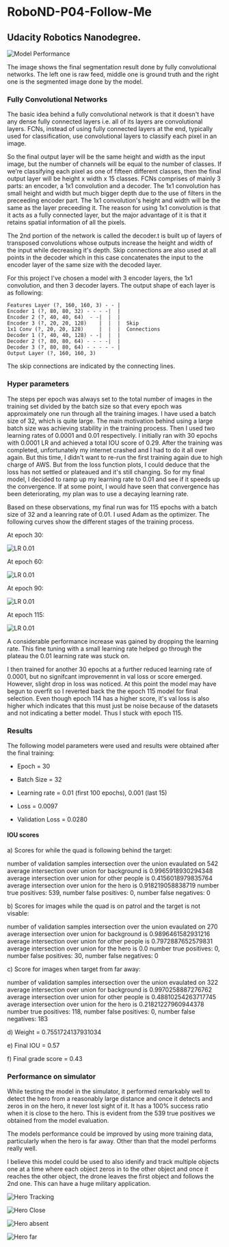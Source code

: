 # RoboND-P04-Follow-Me
## Udacity Robotics Nanodegree.

[//]: # (Image References)
[title_image]: ./images/hero_far.png
[image0]: ./images/lr_0.01_30.png
[image1]: ./images/lr_0.01_60.png
[image2]: ./images/lr_0.01_90.png
[image3]: ./images/lr_0.01_115.png

[image5]: ./images/hero_sim.png
[image6]: ./images/hero_close.png
[image7]: ./images/hero_absent.png
[image8]: ./images/hero_far_2.png

![Model Performance][title_image]


The image shows the final segmentation result done by fully convolutional networks. The left one is raw feed, middle one is ground truth and the right one is the segmented image done by the model.

### Fully Convolutional Networks

The basic idea behind a fully convolutional network is that it doesn't have any dense fully connected layers i.e. all of its layers are convolutional layers. FCNs, instead of using fully connected layers at the end, typically used for classification, use convolutional layers to classify each pixel in an image.

So the final output layer will be the same height and width as the input image, but the number of channels will be equal to the number of classes. If we’re classifying each pixel as one of fifteen different classes, then the final output layer will be height x width x 15 classes. FCNs comprises of mainly 3 parts: an encoder, a 1x1 convolution and a decoder. The 1x1 convolution has small height and width but much bigger depth due to the use of filters in the preceeding encoder part. The 1x1 convolution's height and width will be the same as the layer preceeding it. The reason for using 1x1 convolution is that it acts as a fully connected layer, but the major advantage of it is that it retains spatial information of all the pixels.

The 2nd portion of the network is called the decoder.t is built up of layers of transposed convolutions whose outputs increase the height and width of the input while decreasing it's depth. Skip connections are also used at all points in the decoder which in this case concatenates the input to the encoder layer of the same size with the decoded layer.

For this project I've chosen a model with 3 encoder layers, the 1x1 convolution, and then 3 decoder layers. The output shape of each layer is as following:

	Features Layer (?, 160, 160, 3) - - |
	Encoder 1 (?, 80, 80, 32) - - - -|  |
	Encoder 2 (?, 40, 40, 64)  - -|  |  |
	Encoder 3 (?, 20, 20, 128)    |  |  |  Skip
	1x1 Conv (?, 20, 20, 128)     |  |  |  Connections
	Decoder 1 (?, 40, 40, 128) - -|  |  |
	Decoder 2 (?, 80, 80, 64) - - - -|  |
	Decoder 3 (?, 80, 80, 64) - - - - - |
	Output Layer (?, 160, 160, 3)


The skip connections are indicated by the connecting lines.

### Hyper parameters

The steps per epoch was always set to the total number of images in the training set divided by the batch size so that every epoch was approximately one run through all the training images. I have used a batch size of 32, which is quite large. The main motivation behind using a large batch size was achieving stability in the training process. Then I used two learning rates of 0.0001 and 0.01 respectively. I initially ran with 30 epochs with 0.0001 LR and achieved a total IOU score of 0.29. After the training was completed, unfortunately my internet crashed and I had to do it all over again. But this time, I didn't want to re-run the first training again due to high charge of AWS. But from the loss function plots, I could deduce that the loss has not settled or plateaued and it's still changing. So for my final model, I decided to ramp up my learning rate to 0.01 and see if it speeds up the convergence. If at some point, I would have seen that convergence has been deteriorating, my plan was to use a decaying learning rate.

Based on these observations, my final run was for 115 epochs with a batch size of 32 and a leanring rate of 0.01. I used Adam as the optimizer. The following curves show the different stages of the training process.

At epoch 30:

![LR 0.01][image0]

At epoch 60:

![LR 0.01][image1]

At epoch 90:

![LR 0.01][image2]

At epoch 115:

![LR 0.01][image3]

A considerable performance increase was gained by dropping the learning rate. This fine tuning with a small learning rate helped go through the plateau the 0.01 learning rate was stuck on.

I then trained for another 30 epochs at a further reduced learning rate of 0.0001, but no signifcant improvemennt in val loss or score emerged. However, slight drop in loss was noticed. At this point the model may have begun to overfit so I reverted back the the epoch 115 model for final selection. Even though epoch 114 has a higher score, it's val loss is also higher which indicates that this must just be noise because of the datasets and not indicating a better model. Thus I stuck with epoch 115.

### Results

The following model parameters were used and results were obtained after the final training:

* Epoch = 30

* Batch Size = 32

* Learning rate = 0.01 (first 100 epochs), 0.001 (last 15)

* Loss = 0.0097

* Validation Loss = 0.0280

#### IOU scores 

a) Scores for while the quad is following behind the target:

number of validation samples intersection over the union evaulated on 542
average intersection over union for background is 0.9965918930294348
average intersection over union for other people is 0.4156018979835764
average intersection over union for the hero is 0.918219058838719
number true positives: 539, number false positives: 0, number false negatives: 0

b) Scores for images while the quad is on patrol and the target is not visable:

number of validation samples intersection over the union evaulated on 270
average intersection over union for background is 0.9896461582931216
average intersection over union for other people is 0.7972887652579831
average intersection over union for the hero is 0.0
number true positives: 0, number false positives: 30, number false negatives: 0

c) Score for images when target from far away:

number of validation samples intersection over the union evaulated on 322
average intersection over union for background is 0.9970258887276762
average intersection over union for other people is 0.48810254263717745
average intersection over union for the hero is 0.21821227960944378
number true positives: 118, number false positives: 0, number false negatives: 183

d) Weight = 0.7551724137931034

e) Final IOU = 0.57

f) Final grade score = 0.43


### Performance on simulator 

While testing the model in the simulator, it performed remarkably well to detect the hero from a reasonably large distance and once it detects and zeros in on the hero, it never lost sight of it. It has a 100% success ratio when it is close to the hero. This is evident from the 539 true positives we obtained from the model evaluation.

The models performance could be improved by using more training data, particularly when the hero is far away. Other than that the model performs really well.

I believe this model could be used to also idenify and track multiple objects one at a time where each object zeros in to the other object and once it reaches the other object, the drone leaves the first object and follows the 2nd one. This can have a huge military application.

![Hero Tracking][image5]


![Hero Close][image6]

![Hero absent][image7]

![Hero far][image8]




















